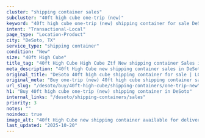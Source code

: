 ```yaml
---
cluster: "shipping container sales"
subcluster: "40ft high cube one-trip (new)"
keyword: "40ft high cube one-trip (new) shipping container for sale DeSoto, TX"
intent: "Transactional-Local"
page_type: "Location-Product"
city: "DeSoto, TX"
service_type: "shipping container"
condition: "New"
size: "40ft High Cube"
title_tag: "40ft High Cube High Cube Ztf New shipping container Sales in DeSoto | LC Container"
meta_description: "40ft High Cube new shipping container sales in DeSoto. High cube containers with extra height. Fast delivery, competitive pricing. Serving shipping containers area. Quote ID: 93O. Call (214) 524-4168 for your free quote today."
original_title: "DeSoto 40ft high cube shipping container for sale | LC"
original_meta: "Buy one-trip (new) 40ft high cube shipping container sale with local delivery in DeSoto, TX. LC Container — local Since 2003. Request a fast quote today."
url_slug: "/desoto/buy/40ft-high-cube/shipping-containers/one-trip-new"
h1: "Buy 40ft high cube one-trip (new) shipping container in DeSoto"
internal_links: "/desoto/shipping-containers/sales"
priority: 3
notes: ""
noindex: true
image_alt: "40ft High Cube new shipping container available for delivery in DeSoto"
last_updated: "2025-10-20"
---
```


<!-- TODO: Add unique city/inventory copy, images, and internal links here. -->
